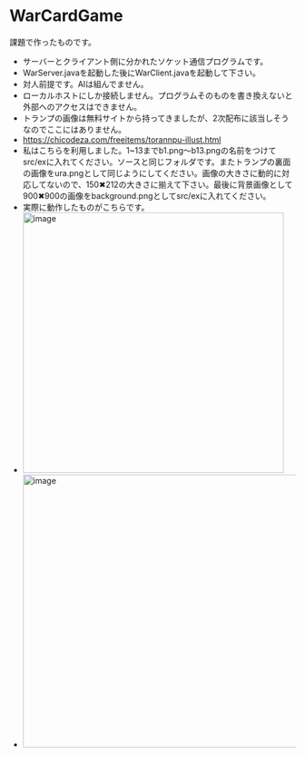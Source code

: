 # WarCardGame
課題で作ったものです。
- サーバーとクライアント側に分かれたソケット通信プログラムです。
- WarServer.javaを起動した後にWarClient.javaを起動して下さい。
- 対人前提です。AIは組んでません。
- ローカルホストにしか接続しません。プログラムそのものを書き換えないと外部へのアクセスはできません。
- トランプの画像は無料サイトから持ってきましたが、2次配布に該当しそうなのでここにはありません。
- https://chicodeza.com/freeitems/torannpu-illust.html
- 私はこちらを利用しました。1~13までb1.png〜b13.pngの名前をつけてsrc/exに入れてください。ソースと同じフォルダです。またトランプの裏面の画像をura.pngとして同じようにしてください。画像の大きさに動的に対応してないので、150✖︎212の大きさに揃えて下さい。最後に背景画像として900✖︎900の画像をbackground.pngとしてsrc/exに入れてください。
- 実際に動作したものがこちらです。
- <img width="459" alt="image" src="https://user-images.githubusercontent.com/91797554/142231761-359bf0a2-82cc-449e-a88c-9a4a3c45c138.png">
- <img width="481" alt="image" src="https://user-images.githubusercontent.com/91797554/142231840-d50ca35f-2662-4768-baba-05f26cfa494d.png">
